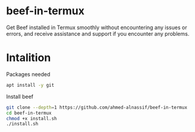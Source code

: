 # beef-in-termux
Get Beef installed in Termux smoothly without encountering any issues or errors, and receive assistance and support if you encounter any problems.

# Intalition
Packages needed
```bash
apt install -y git
```
Install beef
```bash
git clone --depth=1 https://github.com/ahmed-alnassif/beef-in-termux
cd beef-in-termux
chmod +x install.sh
./install.sh
```

